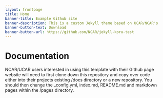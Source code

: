 ```yaml
---
layout: frontpage
title: Home
banner-title: Example Github site
banner-description: This is a custom Jekyll theme based on UCAR/NCAR's custom 'koru' design. It is built on top the Foundation framework. This provides users and developers with responsiveness and accessibility.
banner-button-text: Download
banner-button-url: https://github.com/NCAR/jekyll-koru-test
---
```


# Documentation

NCAR/UCAR users interested in using this template with their Github page website will need to first clone down this repository and copy over code either into their projects existing /docs directory or a new repository. You should then change the _config.yml, index.md, README.md and markdown pages within the /pages directory.